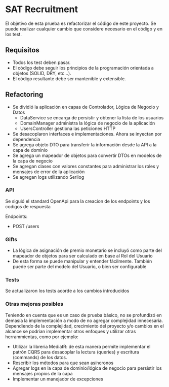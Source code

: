 # SAT Recruitment

El objetivo de esta prueba es refactorizar el código de este proyecto.
Se puede realizar cualquier cambio que considere necesario en el código y en los test.


## Requisitos 

- Todos los test deben pasar.
- El código debe seguir los principios de la programación orientada a objetos (SOLID, DRY, etc...).
- El código resultante debe ser mantenible y extensible.

## Refactoring

* Se dividió la aplicación en capas de Controlador, Lógica de Negocio y Datos
  * DataService se encarga de persistir y obtener la lista de los usuarios
  * DomainManager administra la lógica de negocio de la aplicación
  * UsersController gestiona las peticiones HTTP
* Se desacoplaron interfaces e implementaciones. Ahora se inyectan por dependencia
* Se agrega objeto DTO para transferir la información desde la API a la capa de dominio
* Se agrega un mapeador de objetos para convertir DTOs en modelos de la capa de negocio
* Se agregan clases con valores constantes para administrar los roles y mensajes de error de la aplicación
* Se agregan logs utilizando Serilog

### API
Se siguió el standard OpenApi para la creacion de los endpoints y los codigos de respuesta

Endpoints:
* POST /users

### Gifts
* La lógica de asignación de premio monetario se incluyó como parte del mapeador de objetos para ser calculado en base al Rol del Usuario
* De esta forma se puede manipular y entender fácilmente. También puede ser parte del modelo del Usuario, o bien ser configurable

### Tests
Se actualizaron los tests acorde a los cambios introducidos

### Otras mejoras posibles
Teniendo en cuenta que es un caso de prueba básico, no se profundizó en demasía la implementación a modo de no agregar complejidad innecesaria. Dependiendo de la complejidad, crecimiento del proyecto y/o cambios en el alcance se podrían implementar otros enfoques y utilizar otras herrammientas, como por ejemplo:

* Utilizar la libreria MediatR: de esta manera permite implementar el patrón CQRS para desacoplar la lectura (queries) y escritura (commands) de los datos.
* Rescribir los métodos para que sean asíncronos
* Agregar logs en la capa de dominio/lógica de negocio para persistir los mensajes propios de la capa
* Implementar un manejador de excepciones
